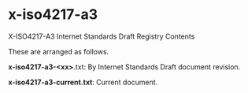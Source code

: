 x-iso4217-a3
============

X-ISO4217-A3 Internet Standards Draft Registry Contents

These are arranged as follows.

__x-iso4217-a3-&lt;xx&gt;__.txt:
 By Internet Standards Draft document revision.

__x-iso4217-a3-current.txt__:
 Current document.
